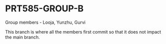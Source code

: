 # PRT585-GROUP-B
Group members - Looja, Yunzhu, Gurvi

This branch is where all the members first commit so that it does not impact the main branch. 
